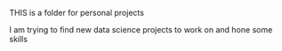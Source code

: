 THIS is a folder for personal projects

I am trying to find new data science projects to work on and hone some skills